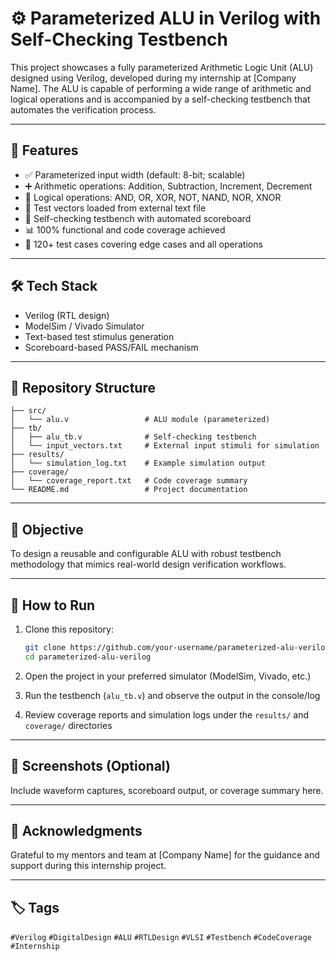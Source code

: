 # ⚙️ Parameterized ALU in Verilog with Self-Checking Testbench

This project showcases a fully parameterized Arithmetic Logic Unit (ALU) designed using Verilog, developed during my internship at [Company Name]. The ALU is capable of performing a wide range of arithmetic and logical operations and is accompanied by a self-checking testbench that automates the verification process.

---

## 🚀 Features

- ✅ Parameterized input width (default: 8-bit; scalable)
- ➕ Arithmetic operations: Addition, Subtraction, Increment, Decrement
- 🔣 Logical operations: AND, OR, XOR, NOT, NAND, NOR, XNOR
- 📁 Test vectors loaded from external text file
- 🤖 Self-checking testbench with automated scoreboard
- 📊 100% functional and code coverage achieved
- 🧪 120+ test cases covering edge cases and all operations

---

## 🛠️ Tech Stack

- Verilog (RTL design)
- ModelSim / Vivado Simulator
- Text-based test stimulus generation
- Scoreboard-based PASS/FAIL mechanism

---

## 📂 Repository Structure

```
├── src/
│   └── alu.v                 # ALU module (parameterized)
├── tb/
│   ├── alu_tb.v              # Self-checking testbench
│   └── input_vectors.txt     # External input stimuli for simulation
├── results/
│   └── simulation_log.txt    # Example simulation output
├── coverage/
│   └── coverage_report.txt   # Code coverage summary
└── README.md                 # Project documentation
```

---

## 🎯 Objective

To design a reusable and configurable ALU with robust testbench methodology that mimics real-world design verification workflows.

---

## 🔄 How to Run

1. Clone this repository:
   ```bash
   git clone https://github.com/your-username/parameterized-alu-verilog.git
   cd parameterized-alu-verilog
   ```

2. Open the project in your preferred simulator (ModelSim, Vivado, etc.)

3. Run the testbench (`alu_tb.v`) and observe the output in the console/log

4. Review coverage reports and simulation logs under the `results/` and `coverage/` directories

---

## 📸 Screenshots (Optional)

Include waveform captures, scoreboard output, or coverage summary here.

---

## 🙌 Acknowledgments

Grateful to my mentors and team at [Company Name] for the guidance and support during this internship project.

---

## 🏷️ Tags

`#Verilog` `#DigitalDesign` `#ALU` `#RTLDesign` `#VLSI` `#Testbench` `#CodeCoverage` `#Internship`
